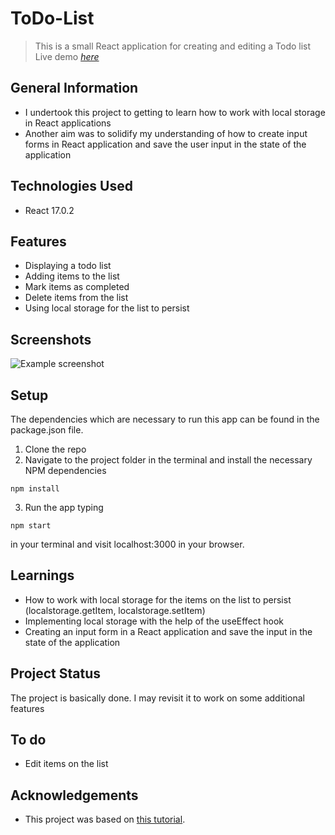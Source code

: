 # ToDo-List
> This is a small React application for creating and editing a Todo list
> Live demo [_here_](https://blissful-williams-99bc06.netlify.app/)


## General Information
- I undertook this project to getting to learn how to work with local storage in React applications
- Another aim was to solidify my understanding of how to create input forms in React application and save the user input in the state of the application



## Technologies Used
- React 17.0.2



## Features
- Displaying a todo list
- Adding items to the list
- Mark items as completed
- Delete items from the list
- Using local storage for the list to persist



## Screenshots
![Example screenshot](https://i.ibb.co/GJz11qH/todolist-screenshot.jpg)



## Setup
The dependencies which are necessary to run this app can be found in the package.json file.

1. Clone the repo
2. Navigate to the project folder in the terminal and install the necessary NPM dependencies
```
npm install
```
3. Run the app typing
```
npm start
```
in your terminal and visit localhost:3000 in your browser.



## Learnings
- How to work with local storage for the items on the list to persist (localstorage.getItem, localstorage.setItem)
- Implementing local storage with the help of the useEffect hook
- Creating an input form in a React application and save the input in the state of the application



## Project Status
The project is basically done. I may revisit it to work on some additional features



## To do
- Edit items on the list



## Acknowledgements
- This project was based on [this tutorial](https://www.youtube.com/watch?v=pCA4qpQDZD8).



